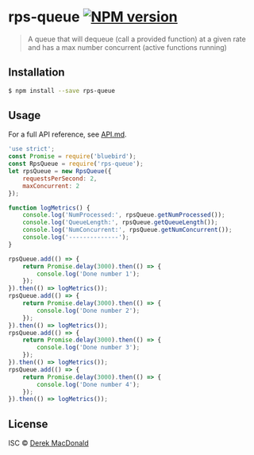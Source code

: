 # rps-queue [![NPM version](https://badge.fury.io/js/rps-queue.svg)](https://npmjs.org/package/rps-queue)

> A queue that will dequeue (call a provided function) at a given rate and has a max number concurrent (active functions running)

## Installation

```sh
$ npm install --save rps-queue
```

## Usage

For a full API reference, see [API.md](https://github.com/dmacdo02/rps-queue/blob/master/API.md).

```js
'use strict';
const Promise = require('bluebird');
const RpsQueue = require('rps-queue');
let rpsQueue = new RpsQueue({
	requestsPerSecond: 2,
	maxConcurrent: 2
});

function logMetrics() {
	console.log('NumProcessed:', rpsQueue.getNumProcessed());
	console.log('QueueLength:', rpsQueue.getQueueLength());
	console.log('NumConcurrent:', rpsQueue.getNumConcurrent());
	console.log('--------------');
}

rpsQueue.add(() => {
	return Promise.delay(3000).then(() => {
		console.log('Done number 1');
	});
}).then(() => logMetrics());
rpsQueue.add(() => {
	return Promise.delay(3000).then(() => {
		console.log('Done number 2');
	});
}).then(() => logMetrics());
rpsQueue.add(() => {
	return Promise.delay(3000).then(() => {
		console.log('Done number 3');
	});
}).then(() => logMetrics());
rpsQueue.add(() => {
	return Promise.delay(3000).then(() => {
		console.log('Done number 4');
	});
}).then(() => logMetrics());

```

## License

ISC © [Derek MacDonald]()

